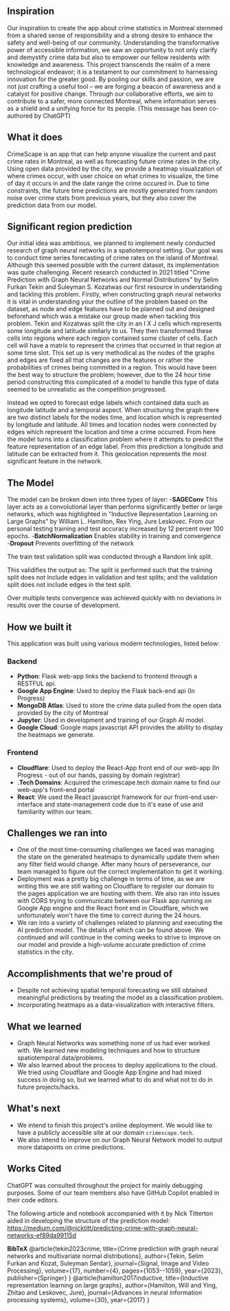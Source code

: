 ## Inspiration
Our inspiration to create the app about crime statistics in Montreal stemmed from a shared sense of responsibility and a strong desire to enhance the safety and well-being of our community. Understanding the transformative power of accessible information, we saw an opportunity to not only clarify and demystify crime data but also to empower our fellow residents with knowledge and awareness. This project transcends the realm of a mere technological endeavor; it is a testament to our commitment to harnessing innovation for the greater good. By pooling our skills and passion, we are not just crafting a useful tool – we are forging a beacon of awareness and a catalyst for positive change. Through our collaborative efforts, we aim to contribute to a safer, more connected Montreal, where information serves as a shield and a unifying force for its people. (This message has been co-authored by ChatGPT)

## What it does
CrimeScape is an app that can help anyone visualize the current and past crime rates in Montreal, as well as forecasting future crime rates in the city. Using open data provided by the city, we provide a heatmap visualization of where crimes occur, with user choice on what crimes to visualize, the time of day it occurs in and the date range the crime occured in. Due to time constraints, the future time predictions are mostly generated from random noise over crime stats from previous years, but they also cover the prediction data from our model.

## Significant region prediction
Our initial idea was ambitious, we planned to implement newly conducted research of graph neural networks in a spatiotemporal setting. Our goal was to conduct time series forecasting of crime rates on the island of Montreal. Although this seemed possible with the current dataset, its implementation was quite challenging. Recent research conducted in 2021 titled "Crime Prediction with Graph Neural Networks and Normal Distributions" by Selim Furkan Tekin and Suleyman S. Kozatwas our first resource in understanding and tackling this problem. Firstly, when constructing graph neural networks it is vital in understanding your the outline of the problem based on the dataset, as node and edge features have to be planned out and designed beforehand which was a mistake our group made when tackling this problem. Tekin and Kozatwas split the city in an I X J cells which represents some longitude and latitude similarly to us. They then transformed these cells into regions where each region contained some cluster of cells. Each cell will have a matrix to represent the crimes that occurred in that region at some time slot.  This set up is very methodical as the nodes of the graphs and edges are fixed all that changes are the features or rather the probabilities of crimes being committed in a region. This would have been the best way to structure the problem; however, due to the 24 hour time period constructing this complicated of a model to handle this type of data seemed to be unrealistic as the competition progressed. 

Instead we opted to forecast edge labels which contained data such as longitude latitude and a temporal aspect. When structuring the graph there are two distinct labels for the nodes time, and location which is represented by longitude and latitude. All times and location nodes were connected by edges which represent the location and time a crime occurred. From here the model turns into a classification problem where it attempts to predict the feature representation of an edge label. From this prediction a longitude and latitude can be extracted from it. This geolocation represents the most significant feature in the network.

## The Model
The model can be broken down into three types of layer:
-**SAGEConv**
This layer acts as a convolutional layer than performs significantly better or large networks, which was highlighted in "Inductive Representation Learning on Large Graphs" by William L. Hamilton, Rex Ying, Jure Leskovec. From our personal testing training and test accuracy increased by 12 percent over 100 epochs. 
-**BatchNormalization**
Enables stability in training and convergence
-**Dropout**
Prevents overfitting of the network

The train test validation split was conducted through a Random link split.

This validifies the output as: The split is performed such that the training split does not include edges in validation and test splits; and the validation split does not include edges in the test split.

Over multiple tests convergence was achieved quickly with no deviations in results over the course of development.

## How we built it
This application was built using various modern technologies, listed below:
### Backend
- **Python**: Flask web-app links the backend to frontend through a RESTFUL api.
- **Google App Engine**: Used to deploy the Flask back-end api (In Progress)
- **MongoDB Atlas**: Used to store the crime data pulled from the open data provided by the city of Montreal
- **Jupyter**: Used in development and training of our Graph AI model.
- **Google Cloud**: Google maps javascript API provides the ability to display the heatmaps we generate.

### Frontend
- **Cloudflare**: Used to deploy the React-App front end of our web-app (In Progress - out of our hands, passing by domain registrar)
- **.Tech Domains**: Acquired the crimescape.tech domain name to find our web-app's front-end portal
- **React**: We used the React javascript framework for our front-end user-interface and state-management code due to it's ease of use and familiarity within our team. 


## Challenges we ran into
- One of the most time-consuming challenges we faced was managing the state on the generated heatmaps to dynamically update them when any filter field would change. After many hours of perseverance, our team managed to figure out the correct implementation to get it working.
- Deployment was a pretty big challenge in terms of time, as we are writing this we are still waiting on Cloudflare to register our domain to the pages application we are hosting with them. We also ran into issues with CORS trying to communicate between our Flask app running on Google App engine and the React front end in Cloudflare, which we unfortunately won't have the time to correct during the 24 hours.
- We ran into a variety of challenges related to planning and executing the AI prediction model. The details of which can be found above. We continued and will continue in the coming weeks to strive to improve on our model and provide a high-volume accurate prediction of crime statistics in the city.

## Accomplishments that we're proud of
- Despite not achieving spatial temporal forecasting we still obtained meaningful predictions by treating the model as a classification problem.
- Incorporating heatmaps as a data-visualization with interactive filters.

## What we learned
- Graph Neural Networks was something none of us had ever worked with. We learned new modeling techniques and how to structure spatiotemporal data/problems.
- We also learned about the process to deploy applications to the cloud. We tried using Cloudflare and Google App Engine and had mixed success in doing so, but we learned what to do and what not to do in future projects/hacks.

## What's next
- We intend to finish this project's online deployment. We would like to have a publicly accessible site at our domain `crimescape.tech`.
- We also intend to improve on our Graph Neural Network model to output more datapoints on crime predictions.

## Works Cited
ChatGPT was consulted throughout the project for mainly debugging purposes. Some of our team members also have GitHub Copilot enabled in their code editors. 

The following article and notebook accompanied with it by Nick Titterton aided in developing the structure of the prediction model: https://medium.com/@nicktitt/predicting-crime-with-graph-neural-networks-ef89da99115d

**BibTeX**
@article{tekin2023crime,
  title={Crime prediction with graph neural networks and multivariate normal distributions},
  author={Tekin, Selim Furkan and Kozat, Suleyman Serdar},
  journal={Signal, Image and Video Processing},
  volume={17},
  number={4},
  pages={1053--1059},
  year={2023},
  publisher={Springer}
}
@article{hamilton2017inductive,
  title={Inductive representation learning on large graphs},
  author={Hamilton, Will and Ying, Zhitao and Leskovec, Jure},
  journal={Advances in neural information processing systems},
  volume={30},
  year={2017}
}


